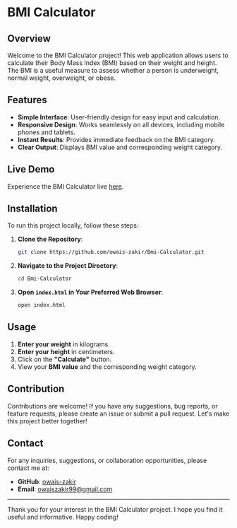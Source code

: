# BMI Calculator

## Overview

Welcome to the BMI Calculator project! This web application allows users to calculate their Body Mass Index (BMI) based on their weight and height. The BMI is a useful measure to assess whether a person is underweight, normal weight, overweight, or obese.

## Features

- **Simple Interface**: User-friendly design for easy input and calculation.
- **Responsive Design**: Works seamlessly on all devices, including mobile phones and tablets.
- **Instant Results**: Provides immediate feedback on the BMI category.
- **Clear Output**: Displays BMI value and corresponding weight category.

## Live Demo

Experience the BMI Calculator live [here](https://owais-zakir.github.io/Bmi-Calculator/).

## Installation

To run this project locally, follow these steps:

1. **Clone the Repository**:

    ```bash
    git clone https://github.com/owais-zakir/Bmi-Calculator.git
    ```

2. **Navigate to the Project Directory**:

    ```bash
    cd Bmi-Calculator
    ```

3. **Open `index.html` in Your Preferred Web Browser**:

    ```bash
    open index.html
    ```

## Usage

1. **Enter your weight** in kilograms.
2. **Enter your height** in centimeters.
3. Click on the **"Calculate"** button.
4. View your **BMI value** and the corresponding weight category.

## Contribution

Contributions are welcome! If you have any suggestions, bug reports, or feature requests, please create an issue or submit a pull request. Let's make this project better together!

## Contact

For any inquiries, suggestions, or collaboration opportunities, please contact me at:

- **GitHub**: [owais-zakir](https://github.com/owais-zakir)
- **Email**: [owaiszakir99@gmail.com](mailto:owaiszakir99@gmail.com)

---

Thank you for your interest in the BMI Calculator project. I hope you find it useful and informative. Happy coding!
